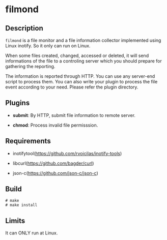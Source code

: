 filmond
========

Description
-----------

`filmond` is a file monitor and a file information collector implemented using
Linux inotify. So it only can run on Linux.

When some files created, changed, accessed or deleted, it will send 
informations of the file to a controling server which you should 
prepare for gathering the reporting.

The information is reported through HTTP. You can use any server-end script
to process them. You can also write your plugin to process the file event
according to your need. Please refer the plugin directory.

Plugins
-------

* **submit**: By HTTP, submit file information to remote server.

* **chmod**: Process invalid file permisssion.


Requirements
------------

* inotifytool(https://github.com/rvoicilas/inotify-tools)

* libcurl(https://github.com/bagder/curl)

* json-c(https://github.com/json-c/json-c)

Build
-----

    # make
    # make install


Limits
------

It can ONLY run at Linux.

